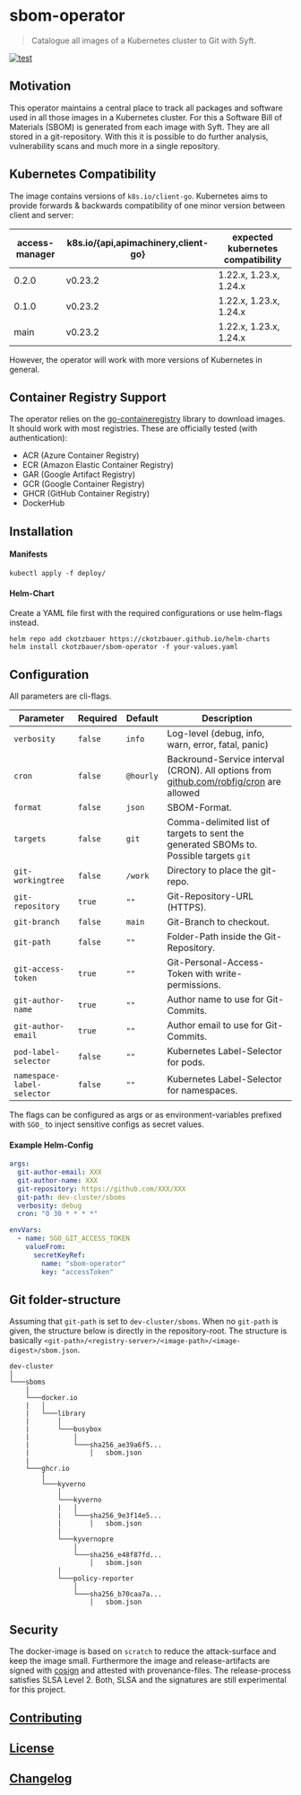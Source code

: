 
# sbom-operator

> Catalogue all images of a Kubernetes cluster to Git with Syft.

[![test](https://github.com/ckotzbauer/sbom-operator/actions/workflows/test.yml/badge.svg)](https://github.com/ckotzbauer/sbom-operator/actions/workflows/test.yml)

## Motivation

This operator maintains a central place to track all packages and software used in all those images in a Kubernetes cluster. For this a Software Bill of 
Materials (SBOM) is generated from each image with Syft. They are all stored in a git-repository. With this it is possible to do further analysis, 
vulnerability scans and much more in a single repository.

## Kubernetes Compatibility

The image contains versions of `k8s.io/client-go`. Kubernetes aims to provide forwards & backwards compatibility of one minor version between client and server:

| access-manager  | k8s.io/{api,apimachinery,client-go} | expected kubernetes compatibility |
|-----------------|-------------------------------------|-----------------------------------|
| 0.2.0           | v0.23.2                             | 1.22.x, 1.23.x, 1.24.x            |
| 0.1.0           | v0.23.2                             | 1.22.x, 1.23.x, 1.24.x            |
| main            | v0.23.2                             | 1.22.x, 1.23.x, 1.24.x            |

However, the operator will work with more versions of Kubernetes in general.

## Container Registry Support

The operator relies on the [go-containeregistry](https://github.com/google/go-containerregistry) library to download images. It should work with most registries. 
These are officially tested (with authentication):
- ACR (Azure Container Registry)
- ECR (Amazon Elastic Container Registry)
- GAR (Google Artifact Registry)
- GCR (Google Container Registry)
- GHCR (GitHub Container Registry)
- DockerHub


## Installation

#### Manifests

```
kubectl apply -f deploy/
```

#### Helm-Chart

Create a YAML file first with the required configurations or use helm-flags instead.

```
helm repo add ckotzbauer https://ckotzbauer.github.io/helm-charts
helm install ckotzbauer/sbom-operator -f your-values.yaml
```


## Configuration

All parameters are cli-flags.

| Parameter | Required | Default | Description |
|-----------|----------|---------|-------------|
| `verbosity` | `false` | `info` | Log-level (debug, info, warn, error, fatal, panic) |
| `cron` | `false` | `@hourly` | Backround-Service interval (CRON). All options from [github.com/robfig/cron](github.com/robfig/cron) are allowed |
| `format` | `false` | `json` | SBOM-Format. |
| `targets` | `false` | `git` | Comma-delimited list of targets to sent the generated SBOMs to. Possible targets `git` |
| `git-workingtree` | `false` | `/work` | Directory to place the git-repo. |
| `git-repository` | `true` | `""` | Git-Repository-URL (HTTPS). |
| `git-branch` | `false` | `main` | Git-Branch to checkout. |
| `git-path` | `false` | `""` | Folder-Path inside the Git-Repository. |
| `git-access-token` | `true` | `""` | Git-Personal-Access-Token with write-permissions. |
| `git-author-name` | `true` | `""` | Author name to use for Git-Commits. |
| `git-author-email` | `true` | `""` | Author email to use for Git-Commits. |
| `pod-label-selector` | `false` | `""` | Kubernetes Label-Selector for pods. |
| `namespace-label-selector` | `false` | `""` | Kubernetes Label-Selector for namespaces. |

The flags can be configured as args or as environment-variables prefixed with `SGO_` to inject sensitive configs as secret values.

#### Example Helm-Config

```yaml
args:
  git-author-email: XXX
  git-author-name: XXX
  git-repository: https://github.com/XXX/XXX
  git-path: dev-cluster/sboms
  verbosity: debug
  cron: "0 30 * * * *"

envVars:
  - name: SGO_GIT_ACCESS_TOKEN
    valueFrom:
      secretKeyRef:
        name: "sbom-operator"
        key: "accessToken"

```


## Git folder-structure

Assuming that `git-path` is set to `dev-cluster/sboms`. When no `git-path` is given, the structure below is directly in the repository-root. 
The structure is basically `<git-path>/<registry-server>/<image-path>/<image-digest>/sbom.json`.

```
dev-cluster
│
└───sboms
    │
    └───docker.io
    |   │
    |   └───library
    |       │
    |       └───busybox
    |           │
    |           └───sha256_ae39a6f5...
    |               │   sbom.json
    |
    └───ghcr.io
        │
        └───kyverno
            │
            └───kyverno
            |   │
            |   └───sha256_9e3f14e5...
            |       │   sbom.json
            |
            └───kyvernopre
                │
                └───sha256_e48f87fd...
                    │   sbom.json
            |
            └───policy-reporter
                │
                └───sha256_b70caa7a...
                    │   sbom.json
```


## Security

The docker-image is based on `scratch` to reduce the attack-surface and keep the image small. Furthermore the image and release-artifacts are signed 
with [cosign](https://github.com/sigstore/cosign) and attested with provenance-files. The release-process satisfies SLSA Level 2. 
Both, SLSA and the signatures are still experimental for this project.



[Contributing](https://github.com/ckotzbauer/sbom-operator/blob/master/CONTRIBUTING.md)
--------
[License](https://github.com/ckotzbauer/sbom-operator/blob/master/LICENSE)
--------
[Changelog](https://github.com/ckotzbauer/sbom-operator/blob/master/CHANGELOG.md)
--------

